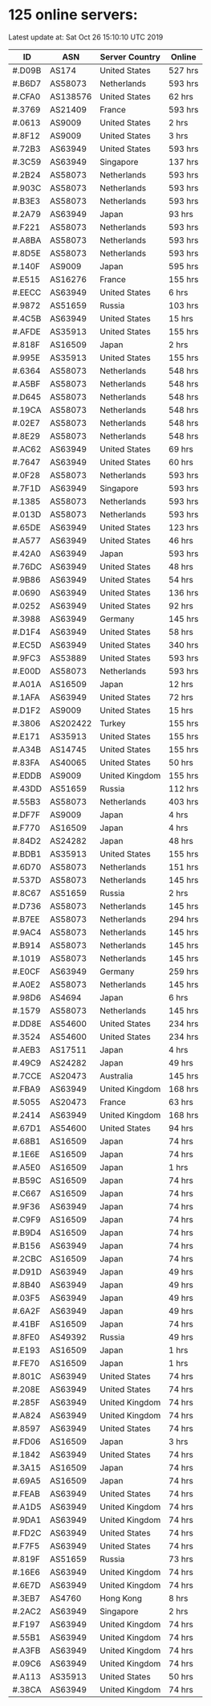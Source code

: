 # 125 online servers:

Latest update at: Sat Oct 26 15:10:10 UTC 2019

| ID | ASN | Server Country | Online |
| -- | --- | -------------- | ------ |
| #.D09B | AS174 | United States | 527 hrs |
| #.B6D7 | AS58073 | Netherlands | 593 hrs |
| #.CFA0 | AS138576 | United States | 62 hrs |
| #.3769 | AS21409 | France | 593 hrs |
| #.0613 | AS9009 | United States | 2 hrs |
| #.8F12 | AS9009 | United States | 3 hrs |
| #.72B3 | AS63949 | United States | 593 hrs |
| #.3C59 | AS63949 | Singapore | 137 hrs |
| #.2B24 | AS58073 | Netherlands | 593 hrs |
| #.903C | AS58073 | Netherlands | 593 hrs |
| #.B3E3 | AS58073 | Netherlands | 593 hrs |
| #.2A79 | AS63949 | Japan | 93 hrs |
| #.F221 | AS58073 | Netherlands | 593 hrs |
| #.A8BA | AS58073 | Netherlands | 593 hrs |
| #.8D5E | AS58073 | Netherlands | 593 hrs |
| #.140F | AS9009 | Japan | 595 hrs |
| #.E515 | AS16276 | France | 155 hrs |
| #.EECC | AS63949 | United States | 6 hrs |
| #.9872 | AS51659 | Russia | 103 hrs |
| #.4C5B | AS63949 | United States | 15 hrs |
| #.AFDE | AS35913 | United States | 155 hrs |
| #.818F | AS16509 | Japan | 2 hrs |
| #.995E | AS35913 | United States | 155 hrs |
| #.6364 | AS58073 | Netherlands | 548 hrs |
| #.A5BF | AS58073 | Netherlands | 548 hrs |
| #.D645 | AS58073 | Netherlands | 548 hrs |
| #.19CA | AS58073 | Netherlands | 548 hrs |
| #.02E7 | AS58073 | Netherlands | 548 hrs |
| #.8E29 | AS58073 | Netherlands | 548 hrs |
| #.AC62 | AS63949 | United States | 69 hrs |
| #.7647 | AS63949 | United States | 60 hrs |
| #.0F28 | AS58073 | Netherlands | 593 hrs |
| #.7F1D | AS63949 | Singapore | 593 hrs |
| #.1385 | AS58073 | Netherlands | 593 hrs |
| #.013D | AS58073 | Netherlands | 593 hrs |
| #.65DE | AS63949 | United States | 123 hrs |
| #.A577 | AS63949 | United States | 46 hrs |
| #.42A0 | AS63949 | Japan | 593 hrs |
| #.76DC | AS63949 | United States | 48 hrs |
| #.9B86 | AS63949 | United States | 54 hrs |
| #.0690 | AS63949 | United States | 136 hrs |
| #.0252 | AS63949 | United States | 92 hrs |
| #.3988 | AS63949 | Germany | 145 hrs |
| #.D1F4 | AS63949 | United States | 58 hrs |
| #.EC5D | AS63949 | United States | 340 hrs |
| #.9FC3 | AS53889 | United States | 593 hrs |
| #.E00D | AS58073 | Netherlands | 593 hrs |
| #.A01A | AS16509 | Japan | 12 hrs |
| #.1AFA | AS63949 | United States | 72 hrs |
| #.D1F2 | AS9009 | United States | 15 hrs |
| #.3806 | AS202422 | Turkey | 155 hrs |
| #.E171 | AS35913 | United States | 155 hrs |
| #.A34B | AS14745 | United States | 155 hrs |
| #.83FA | AS40065 | United States | 50 hrs |
| #.EDDB | AS9009 | United Kingdom | 155 hrs |
| #.43DD | AS51659 | Russia | 112 hrs |
| #.55B3 | AS58073 | Netherlands | 403 hrs |
| #.DF7F | AS9009 | Japan | 4 hrs |
| #.F770 | AS16509 | Japan | 4 hrs |
| #.84D2 | AS24282 | Japan | 48 hrs |
| #.BDB1 | AS35913 | United States | 155 hrs |
| #.6D70 | AS58073 | Netherlands | 151 hrs |
| #.537D | AS58073 | Netherlands | 145 hrs |
| #.8C67 | AS51659 | Russia | 2 hrs |
| #.D736 | AS58073 | Netherlands | 145 hrs |
| #.B7EE | AS58073 | Netherlands | 294 hrs |
| #.9AC4 | AS58073 | Netherlands | 145 hrs |
| #.B914 | AS58073 | Netherlands | 145 hrs |
| #.1019 | AS58073 | Netherlands | 145 hrs |
| #.E0CF | AS63949 | Germany | 259 hrs |
| #.A0E2 | AS58073 | Netherlands | 145 hrs |
| #.98D6 | AS4694 | Japan | 6 hrs |
| #.1579 | AS58073 | Netherlands | 145 hrs |
| #.DD8E | AS54600 | United States | 234 hrs |
| #.3524 | AS54600 | United States | 234 hrs |
| #.AEB3 | AS17511 | Japan | 4 hrs |
| #.49C9 | AS24282 | Japan | 49 hrs |
| #.7CCE | AS20473 | Australia | 145 hrs |
| #.FBA9 | AS63949 | United Kingdom | 168 hrs |
| #.5055 | AS20473 | France | 63 hrs |
| #.2414 | AS63949 | United Kingdom | 168 hrs |
| #.67D1 | AS54600 | United States | 94 hrs |
| #.68B1 | AS16509 | Japan | 74 hrs |
| #.1E6E | AS16509 | Japan | 74 hrs |
| #.A5E0 | AS16509 | Japan | 1 hrs |
| #.B59C | AS16509 | Japan | 74 hrs |
| #.C667 | AS16509 | Japan | 74 hrs |
| #.9F36 | AS63949 | Japan | 74 hrs |
| #.C9F9 | AS16509 | Japan | 74 hrs |
| #.B9D4 | AS16509 | Japan | 74 hrs |
| #.B156 | AS63949 | Japan | 74 hrs |
| #.2CBC | AS16509 | Japan | 74 hrs |
| #.D91D | AS63949 | Japan | 49 hrs |
| #.8B40 | AS63949 | Japan | 49 hrs |
| #.03F5 | AS63949 | Japan | 49 hrs |
| #.6A2F | AS63949 | Japan | 49 hrs |
| #.41BF | AS16509 | Japan | 74 hrs |
| #.8FE0 | AS49392 | Russia | 49 hrs |
| #.E193 | AS16509 | Japan | 1 hrs |
| #.FE70 | AS16509 | Japan | 1 hrs |
| #.801C | AS63949 | United States | 74 hrs |
| #.208E | AS63949 | United States | 74 hrs |
| #.285F | AS63949 | United Kingdom | 74 hrs |
| #.A824 | AS63949 | United Kingdom | 74 hrs |
| #.8597 | AS63949 | United States | 74 hrs |
| #.FD06 | AS16509 | Japan | 3 hrs |
| #.1842 | AS63949 | United States | 74 hrs |
| #.3A15 | AS16509 | Japan | 74 hrs |
| #.69A5 | AS16509 | Japan | 74 hrs |
| #.FEAB | AS63949 | United States | 74 hrs |
| #.A1D5 | AS63949 | United Kingdom | 74 hrs |
| #.9DA1 | AS63949 | United Kingdom | 74 hrs |
| #.FD2C | AS63949 | United States | 74 hrs |
| #.F7F5 | AS63949 | United States | 74 hrs |
| #.819F | AS51659 | Russia | 73 hrs |
| #.16E6 | AS63949 | United Kingdom | 74 hrs |
| #.6E7D | AS63949 | United Kingdom | 74 hrs |
| #.3EB7 | AS4760 | Hong Kong | 8 hrs |
| #.2AC2 | AS63949 | Singapore | 2 hrs |
| #.F197 | AS63949 | United Kingdom | 74 hrs |
| #.55B1 | AS63949 | United Kingdom | 74 hrs |
| #.A3FB | AS63949 | United Kingdom | 74 hrs |
| #.09C6 | AS63949 | United Kingdom | 74 hrs |
| #.A113 | AS35913 | United States | 50 hrs |
| #.38CA | AS63949 | United Kingdom | 74 hrs |

